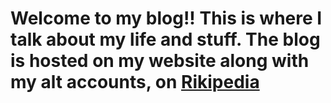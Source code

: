 # Welcome to my blog!! This is where I talk about my life and stuff. The blog is hosted on my website along with my alt accounts, on [Rikipedia](https://blog.riki-pedia.org)
<!--(this file) appears on your GitHub profile.

Here are some ideas to get you started:

- 🔭 I’m currently working on ...things
- 🌱 I’m currently learning ...stuff
- 👯 I’m looking to collaborate on ...idk
- 🤔 I’m looking for help with ...idk
- 💬 Ask me about ...whatever
- 📫 How to reach me: ...nunya
- 😄 Pronouns: ...idk
- ⚡ Fun fact: ...hi
-->
